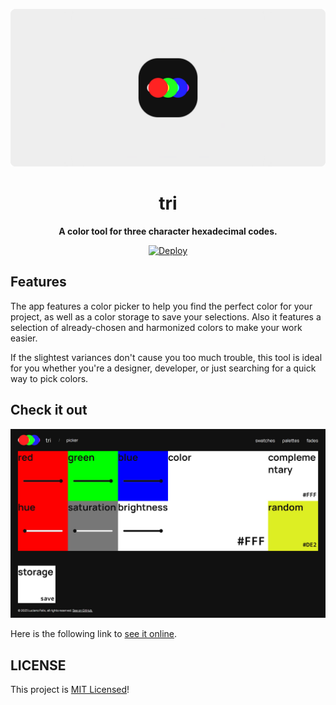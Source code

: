 ![tri](assets/image/banner.svg)
<h1 align="center">
    tri
</h1>

<p align="center">
    <strong>A color tool for three character hexadecimal codes.</strong>
</p>
<p align="center">
    <a href="https://github.com/FelixLuciano/tri/actions/workflows/deploy.yml"><img src="https://github.com/FelixLuciano/tri/actions/workflows/deploy.yml/badge.svg" alt="Deploy"></a>
</p>


## Features

The app features a color picker to help you find the perfect color for your
project, as well as a color storage to save your selections. Also it features a
selection of already-chosen and harmonized colors to make your work easier.

If the slightest variances don't cause you too much trouble, this tool is ideal
for you whether you're a designer, developer, or just searching for a quick way
to pick colors.


## Check it out

![App screenshot](assets/image/picker-screenshot.jpg)

Here is the following link to [see it online](https://color.lucianofelix.com.br/).


## LICENSE

This project is [MIT Licensed](LICENSE)!
